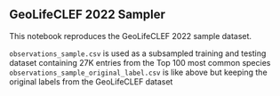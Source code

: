 ## GeoLifeCLEF 2022 Sampler

This notebook reproduces the GeoLifeCLEF 2022 sample dataset.

`observations_sample.csv` is used as a subsampled training and testing dataset containing 27K entries from the Top 100 most common species
`observations_sample_original_label.csv` is like above but keeping the original labels from the GeoLifeCLEF dataset